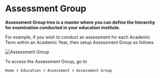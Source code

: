 # Assessment Group

**Assessment Group tree is a master where you can define the hierarchy for examination conducted in your education institute.**

For example, if you wish to conduct an assessment for each Academic Term within an Academic Year, then setup Assessment Group as follows.

![Assessment Group](../Images/education-assessment-group.png)

To access the Assessment Group, go to

`Home > Education > Assessment > Assessment Group`
